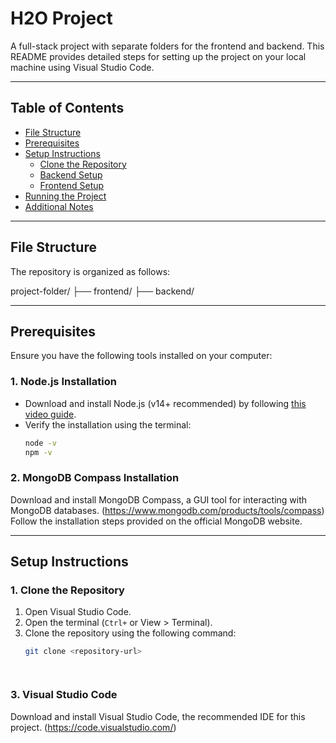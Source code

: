 
# H2O Project

A full-stack project with separate folders for the frontend and backend. This README provides detailed steps for setting up the project on your local machine using Visual Studio Code.

---

## Table of Contents

- [File Structure](#file-structure)
- [Prerequisites](#prerequisites)
- [Setup Instructions](#setup-instructions)
  - [Clone the Repository](#clone-the-repository)
  - [Backend Setup](#backend-setup)
  - [Frontend Setup](#frontend-setup)
- [Running the Project](#running-the-project)
- [Additional Notes](#additional-notes)

---

## File Structure

The repository is organized as follows:

project-folder/ ├── frontend/ ├── backend/



---

## Prerequisites

Ensure you have the following tools installed on your computer:

### 1. Node.js Installation

- Download and install Node.js (v14+ recommended) by following [this video guide](https://youtu.be/TdzIb4Wfao0?si=H-98CTP4f3H4FbKk).
- Verify the installation using the terminal:
  ```bash
  node -v
  npm -v


### 2. MongoDB Compass Installation

Download and install MongoDB Compass, a GUI tool for interacting with MongoDB databases. (https://www.mongodb.com/products/tools/compass)
Follow the installation steps provided on the official MongoDB website.


---

## Setup Instructions

### 1. Clone the Repository

1. Open Visual Studio Code.  
2. Open the terminal (`Ctrl+` or View > Terminal).  
3. Clone the repository using the following command:
   ```bash
   git clone <repository-url>




### 3. Visual Studio Code

Download and install Visual Studio Code, the recommended IDE for this project. (https://code.visualstudio.com/)

